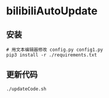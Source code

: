 # bilibiliAutoUpdate

## 安装

```shell
# 用文本编辑器修改 config.py config1.py
pip3 install -r ./requirements.txt
```

## 更新代码

```shell
./updateCode.sh
```


